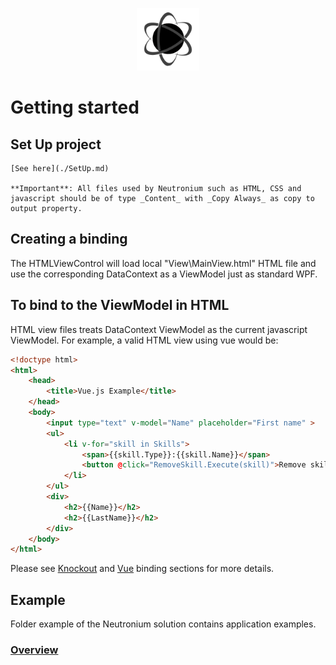 <p align="center"><img <p align="center"><img width="100"src="../../Deploy/logo.png"></p>

# Getting started

## Set Up project

	[See here](./SetUp.md)

	**Important**: All files used by Neutronium such as HTML, CSS and javascript should be of type _Content_ with _Copy Always_ as copy to output property.


## Creating a binding

The HTMLViewControl will load local "View\MainView.html" HTML file and use the corresponding DataContext as a ViewModel just as standard WPF.

## To bind to the ViewModel in HTML

HTML view files treats DataContext ViewModel as the current javascript ViewModel. For example, a valid HTML view using vue would be:

```HTML
<!doctype html>
<html>
	<head>
		<title>Vue.js Example</title>
	</head>
	<body>
		<input type="text" v-model="Name" placeholder="First name" >
		<ul>
			<li v-for="skill in Skills">
				<span>{{skill.Type}}:{{skill.Name}}</span>
				<button @click="RemoveSkill.Execute(skill)">Remove skill</button>
			</li>
		</ul>
		<div>
			<h2>{{Name}}</h2>
			<h2>{{LastName}}</h2>
		</div>
	</body>
</html>
```
 

Please see [Knockout](./Knockout_Binding.md) and [Vue](Vue_Binding.md) binding sections for more details.


## Example

Folder example of the Neutronium solution contains application examples.

### [Overview](./Overview.md)

